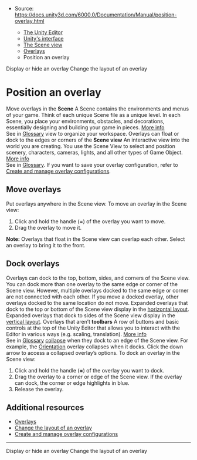 * Source: https://docs.unity3d.com/6000.0/Documentation/Manual/position-overlay.html

  * [The Unity Editor](https://docs.unity3d.com/6000.0/Documentation/Manual/unity-editor.html)
  * [Unity's interface](https://docs.unity3d.com/6000.0/Documentation/Manual/UsingTheEditor.html)
  * [The Scene view](https://docs.unity3d.com/6000.0/Documentation/Manual/UsingTheSceneView.html)
  * [Overlays](https://docs.unity3d.com/6000.0/Documentation/Manual/overlays.html)
  * Position an overlay


[](https://docs.unity3d.com/6000.0/Documentation/Manual/display-and-hide-overlay.html)
Display or hide an overlay
[](https://docs.unity3d.com/6000.0/Documentation/Manual/manage-overlay-layouts.html)
Change the layout of an overlay
# Position an overlay
Move overlays in the **Scene** A Scene contains the environments and menus of your game. Think of each unique Scene file as a unique level. In each Scene, you place your environments, obstacles, and decorations, essentially designing and building your game in pieces. [More info](https://docs.unity3d.com/6000.0/Documentation/Manual/CreatingScenes.html)  
See in [Glossary](https://docs.unity3d.com/6000.0/Documentation/Manual/Glossary.html#Scene) view to organize your workspace.
Overlays can float or dock to the edges or corners of the **Scene view** An interactive view into the world you are creating. You use the Scene View to select and position scenery, characters, cameras, lights, and all other types of Game Object. [More info](https://docs.unity3d.com/6000.0/Documentation/Manual/UsingTheSceneView.html)  
See in [Glossary](https://docs.unity3d.com/6000.0/Documentation/Manual/Glossary.html#SceneView).
If you want to save your overlay configuration, refer to [Create and manage overlay configurations](https://docs.unity3d.com/6000.0/Documentation/Manual/manage-overlay-configurations.html).
## Move overlays
Put overlays anywhere in the Scene view.
To move an overlay in the Scene view:
  1. Click and hold the handle (**=**) of the overlay you want to move.
  2. Drag the overlay to move it.


**Note:** Overlays that float in the Scene view can overlap each other. Select an overlay to bring it to the front.
## Dock overlays
Overlays can dock to the top, bottom, sides, and corners of the Scene view.
You can dock more than one overlay to the same edge or corner of the Scene view. However, multiple overlays docked to the same edge or corner are not connected with each other. If you move a docked overlay, other overlays docked to the same location do not move.
Expanded overlays that dock to the top or bottom of the Scene view display in the [horizontal layout](https://docs.unity3d.com/6000.0/Documentation/Manual/manage-overlay-layouts.html). Expanded overlays that dock to sides of the Scene view display in the [vertical layout](https://docs.unity3d.com/6000.0/Documentation/Manual/manage-overlay-layouts.html).
Overlays that aren’t **toolbars** A row of buttons and basic controls at the top of the Unity Editor that allows you to interact with the Editor in various ways (e.g. scaling, translation). [More info](https://docs.unity3d.com/6000.0/Documentation/Manual/Toolbar.html)  
See in [Glossary](https://docs.unity3d.com/6000.0/Documentation/Manual/Glossary.html#Toolbar) [collapse](https://docs.unity3d.com/6000.0/Documentation/Manual/manage-overlay-layouts.html#expand-an-overlay) when they dock to an edge of the Scene view. For example, the [Orientation](https://docs.unity3d.com/6000.0/Documentation/Manual/SceneViewNavigation.html#gizmo) overlay collapses when it docks. Click the down arrow to access a collapsed overlay’s options.
To dock an overlay in the Scene view:
  1. Click and hold the handle (**=**) of the overlay you want to dock.
  2. Drag the overlay to a corner or edge of the Scene view. If the overlay can dock, the corner or edge highlights in blue.
  3. Release the overlay.


## Additional resources
  * [Overlays](https://docs.unity3d.com/6000.0/Documentation/Manual/overlays.html)
  * [Change the layout of an overlay](https://docs.unity3d.com/6000.0/Documentation/Manual/manage-overlay-layouts.html)
  * [Create and manage overlay configurations](https://docs.unity3d.com/6000.0/Documentation/Manual/manage-overlay-configurations.html)


* * *
[](https://docs.unity3d.com/6000.0/Documentation/Manual/display-and-hide-overlay.html)
Display or hide an overlay
[](https://docs.unity3d.com/6000.0/Documentation/Manual/manage-overlay-layouts.html)
Change the layout of an overlay
